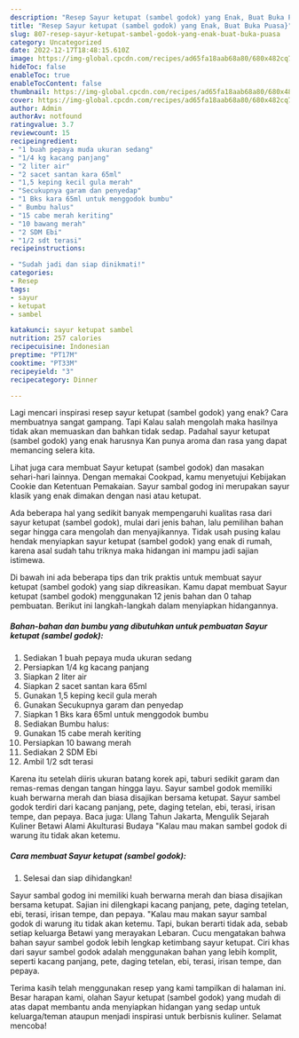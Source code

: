```yaml
---
description: "Resep Sayur ketupat (sambel godok) yang Enak, Buat Buka Puasa}"
title: "Resep Sayur ketupat (sambel godok) yang Enak, Buat Buka Puasa}"
slug: 807-resep-sayur-ketupat-sambel-godok-yang-enak-buat-buka-puasa
category: Uncategorized
date: 2022-12-17T18:48:15.610Z
image: https://img-global.cpcdn.com/recipes/ad65fa18aab68a80/680x482cq70/sayur-ketupat-sambel-godok-foto-resep-utama.jpg
hideToc: false
enableToc: true
enableTocContent: false
thumbnail: https://img-global.cpcdn.com/recipes/ad65fa18aab68a80/680x482cq70/sayur-ketupat-sambel-godok-foto-resep-utama.jpg
cover: https://img-global.cpcdn.com/recipes/ad65fa18aab68a80/680x482cq70/sayur-ketupat-sambel-godok-foto-resep-utama.jpg
author: Admin
authorAv: notfound
ratingvalue: 3.7
reviewcount: 15
recipeingredient:
- "1 buah pepaya muda ukuran sedang"
- "1/4 kg kacang panjang"
- "2 liter air"
- "2 sacet santan kara 65ml"
- "1,5 keping kecil gula merah"
- "Secukupnya garam dan penyedap"
- "1 Bks kara 65ml untuk menggodok bumbu"
- " Bumbu halus"
- "15 cabe merah keriting"
- "10 bawang merah"
- "2 SDM Ebi"
- "1/2 sdt terasi"
recipeinstructions:

- "Sudah jadi dan siap dinikmati!"
categories:
- Resep
tags:
- sayur
- ketupat
- sambel

katakunci: sayur ketupat sambel 
nutrition: 257 calories
recipecuisine: Indonesian
preptime: "PT17M"
cooktime: "PT33M"
recipeyield: "3"
recipecategory: Dinner

---
```



Lagi mencari inspirasi resep sayur ketupat (sambel godok) yang enak? Cara membuatnya sangat gampang. Tapi Kalau salah mengolah maka hasilnya tidak akan memuaskan dan bahkan tidak sedap. Padahal sayur ketupat (sambel godok) yang enak harusnya Kan punya aroma dan rasa yang dapat memancing selera kita.


Lihat juga cara membuat Sayur ketupat (sambel godok) dan masakan sehari-hari lainnya. Dengan memakai Cookpad, kamu menyetujui Kebijakan Cookie dan Ketentuan Pemakaian. Sayur sambal godog ini merupakan sayur klasik yang enak dimakan dengan nasi atau ketupat.

Ada beberapa hal yang sedikit banyak mempengaruhi kualitas rasa dari sayur ketupat (sambel godok), mulai dari jenis bahan, lalu pemilihan bahan segar hingga cara mengolah dan menyajikannya. Tidak usah pusing kalau hendak menyiapkan sayur ketupat (sambel godok) yang enak di rumah, karena asal sudah tahu triknya maka hidangan ini mampu jadi sajian istimewa.


Di bawah ini ada beberapa tips dan trik praktis untuk membuat sayur ketupat (sambel godok) yang siap dikreasikan. Kamu dapat membuat Sayur ketupat (sambel godok) menggunakan 12 jenis bahan dan 0 tahap pembuatan. Berikut ini langkah-langkah dalam menyiapkan hidangannya.

<!--inarticleads1-->

##### Bahan-bahan dan bumbu yang dibutuhkan untuk pembuatan Sayur ketupat (sambel godok):

1. Sediakan 1 buah pepaya muda ukuran sedang
1. Persiapkan 1/4 kg kacang panjang
1. Siapkan 2 liter air
1. Siapkan 2 sacet santan kara 65ml
1. Gunakan 1,5 keping kecil gula merah
1. Gunakan Secukupnya garam dan penyedap
1. Siapkan 1 Bks kara 65ml untuk menggodok bumbu
1. Sediakan  Bumbu halus:
1. Gunakan 15 cabe merah keriting
1. Persiapkan 10 bawang merah
1. Sediakan 2 SDM Ebi
1. Ambil 1/2 sdt terasi


Karena itu setelah diiris ukuran batang korek api, taburi sedikit garam dan remas-remas dengan tangan hingga layu. Sayur sambel godok memiliki kuah berwarna merah dan biasa disajikan bersama ketupat. Sayur sambel godok terdiri dari kacang panjang, pete, daging tetelan, ebi, terasi, irisan tempe, dan pepaya. Baca juga: Ulang Tahun Jakarta, Mengulik Sejarah Kuliner Betawi Alami Akulturasi Budaya &#34;Kalau mau makan sambel godok di warung itu tidak akan ketemu. 

<!--inarticleads2-->

##### Cara membuat Sayur ketupat (sambel godok):


1. Selesai dan siap dihidangkan!

Sayur sambal godog ini memiliki kuah berwarna merah dan biasa disajikan bersama ketupat. Sajian ini dilengkapi kacang panjang, pete, daging tetelan, ebi, terasi, irisan tempe, dan pepaya. &#34;Kalau mau makan sayur sambal godok di warung itu tidak akan ketemu. Tapi, bukan berarti tidak ada, sebab setiap keluarga Betawi yang merayakan Lebaran. Cucu mengatakan bahwa bahan sayur sambel godok lebih lengkap ketimbang sayur ketupat. Ciri khas dari sayur sambel godok adalah menggunakan bahan yang lebih komplit, seperti kacang panjang, pete, daging tetelan, ebi, terasi, irisan tempe, dan pepaya. 

Terima kasih telah menggunakan resep yang kami tampilkan di halaman ini. Besar harapan kami, olahan Sayur ketupat (sambel godok) yang mudah di atas dapat membantu anda menyiapkan hidangan yang sedap untuk keluarga/teman ataupun menjadi inspirasi untuk berbisnis kuliner. Selamat mencoba!
